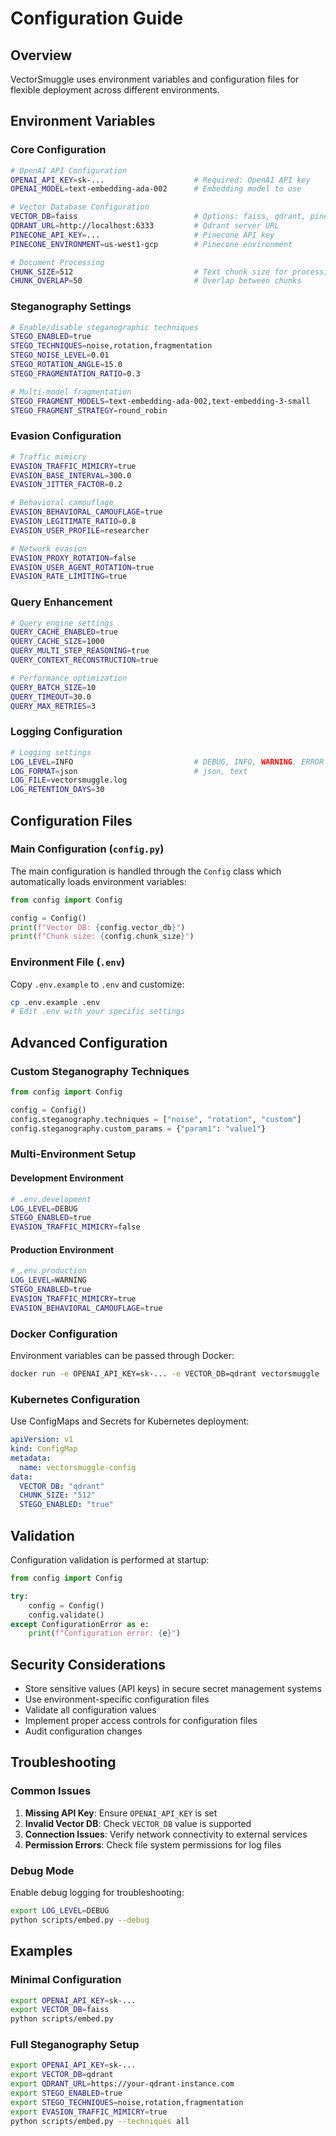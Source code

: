 # Configuration Guide

## Overview

VectorSmuggle uses environment variables and configuration files for flexible deployment across different environments.

## Environment Variables

### Core Configuration

```bash
# OpenAI API Configuration
OPENAI_API_KEY=sk-...                    # Required: OpenAI API key
OPENAI_MODEL=text-embedding-ada-002      # Embedding model to use

# Vector Database Configuration
VECTOR_DB=faiss                          # Options: faiss, qdrant, pinecone
QDRANT_URL=http://localhost:6333         # Qdrant server URL
PINECONE_API_KEY=...                     # Pinecone API key
PINECONE_ENVIRONMENT=us-west1-gcp        # Pinecone environment

# Document Processing
CHUNK_SIZE=512                           # Text chunk size for processing
CHUNK_OVERLAP=50                         # Overlap between chunks
```

### Steganography Settings

```bash
# Enable/disable steganographic techniques
STEGO_ENABLED=true
STEGO_TECHNIQUES=noise,rotation,fragmentation
STEGO_NOISE_LEVEL=0.01
STEGO_ROTATION_ANGLE=15.0
STEGO_FRAGMENTATION_RATIO=0.3

# Multi-model fragmentation
STEGO_FRAGMENT_MODELS=text-embedding-ada-002,text-embedding-3-small
STEGO_FRAGMENT_STRATEGY=round_robin
```

### Evasion Configuration

```bash
# Traffic mimicry
EVASION_TRAFFIC_MIMICRY=true
EVASION_BASE_INTERVAL=300.0
EVASION_JITTER_FACTOR=0.2

# Behavioral camouflage
EVASION_BEHAVIORAL_CAMOUFLAGE=true
EVASION_LEGITIMATE_RATIO=0.8
EVASION_USER_PROFILE=researcher

# Network evasion
EVASION_PROXY_ROTATION=false
EVASION_USER_AGENT_ROTATION=true
EVASION_RATE_LIMITING=true
```

### Query Enhancement

```bash
# Query engine settings
QUERY_CACHE_ENABLED=true
QUERY_CACHE_SIZE=1000
QUERY_MULTI_STEP_REASONING=true
QUERY_CONTEXT_RECONSTRUCTION=true

# Performance optimization
QUERY_BATCH_SIZE=10
QUERY_TIMEOUT=30.0
QUERY_MAX_RETRIES=3
```

### Logging Configuration

```bash
# Logging settings
LOG_LEVEL=INFO                           # DEBUG, INFO, WARNING, ERROR
LOG_FORMAT=json                          # json, text
LOG_FILE=vectorsmuggle.log
LOG_RETENTION_DAYS=30
```

## Configuration Files

### Main Configuration (`config.py`)

The main configuration is handled through the `Config` class which automatically loads environment variables:

```python
from config import Config

config = Config()
print(f"Vector DB: {config.vector_db}")
print(f"Chunk size: {config.chunk_size}")
```

### Environment File (`.env`)

Copy `.env.example` to `.env` and customize:

```bash
cp .env.example .env
# Edit .env with your specific settings
```

## Advanced Configuration

### Custom Steganography Techniques

```python
from config import Config

config = Config()
config.steganography.techniques = ["noise", "rotation", "custom"]
config.steganography.custom_params = {"param1": "value1"}
```

### Multi-Environment Setup

#### Development Environment

```bash
# .env.development
LOG_LEVEL=DEBUG
STEGO_ENABLED=true
EVASION_TRAFFIC_MIMICRY=false
```

#### Production Environment

```bash
# .env.production
LOG_LEVEL=WARNING
STEGO_ENABLED=true
EVASION_TRAFFIC_MIMICRY=true
EVASION_BEHAVIORAL_CAMOUFLAGE=true
```

### Docker Configuration

Environment variables can be passed through Docker:

```bash
docker run -e OPENAI_API_KEY=sk-... -e VECTOR_DB=qdrant vectorsmuggle
```

### Kubernetes Configuration

Use ConfigMaps and Secrets for Kubernetes deployment:

```yaml
apiVersion: v1
kind: ConfigMap
metadata:
  name: vectorsmuggle-config
data:
  VECTOR_DB: "qdrant"
  CHUNK_SIZE: "512"
  STEGO_ENABLED: "true"
```

## Validation

Configuration validation is performed at startup:

```python
from config import Config

try:
    config = Config()
    config.validate()
except ConfigurationError as e:
    print(f"Configuration error: {e}")
```

## Security Considerations

- Store sensitive values (API keys) in secure secret management systems
- Use environment-specific configuration files
- Validate all configuration values
- Implement proper access controls for configuration files
- Audit configuration changes

## Troubleshooting

### Common Issues

1. **Missing API Key**: Ensure `OPENAI_API_KEY` is set
2. **Invalid Vector DB**: Check `VECTOR_DB` value is supported
3. **Connection Issues**: Verify network connectivity to external services
4. **Permission Errors**: Check file system permissions for log files

### Debug Mode

Enable debug logging for troubleshooting:

```bash
export LOG_LEVEL=DEBUG
python scripts/embed.py --debug
```

## Examples

### Minimal Configuration

```bash
export OPENAI_API_KEY=sk-...
export VECTOR_DB=faiss
python scripts/embed.py
```

### Full Steganography Setup

```bash
export OPENAI_API_KEY=sk-...
export VECTOR_DB=qdrant
export QDRANT_URL=https://your-qdrant-instance.com
export STEGO_ENABLED=true
export STEGO_TECHNIQUES=noise,rotation,fragmentation
export EVASION_TRAFFIC_MIMICRY=true
python scripts/embed.py --techniques all